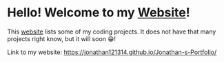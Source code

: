 # Hello! Welcome to my [Website](https://jonathan121314.github.io/Jonathan-s-Portfolio/)!

This [website](https://jonathan121314.github.io/Jonathan-s-Portfolio/) lists some of my coding projects. It does not have that many projects right know, but it will soon 😁!

Link to my website: <https://jonathan121314.github.io/Jonathan-s-Portfolio/>
